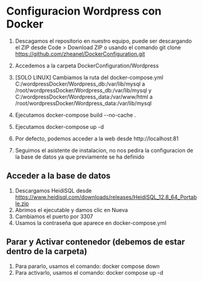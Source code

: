 # Configuracion Wordpress con Docker

1. Descagamos el repositorio en nuestro equipo, puede ser descargando el ZIP desde Code > Download ZIP o usando el comando git clone https://github.com/zheanel/DockerConfiguration.git

2. Accedemos a la carpeta DockerConfiguration/Wordpress
3. [SOLO LINUX] Cambiamos la ruta del docker-compose.yml C:/wordpressDocker/Wordpress_db:/var/lib/mysql a /root/wordpressDocker/Wordpress_db:/var/lib/mysql y C:/wordpressDocker/Wordpress_data:/var/www/html a /root/wordpressDocker/Wordpress_data:/var/lib/mysql
4. Ejecutamos docker-compose build --no-cache .
5. Ejecutamos docker-compose up -d
6. Por defecto, podemos acceder a la web desde http://localhost:81
7. Seguimos el asistente de instalacion, no nos pedira la configuracion de la base de datos ya que previamente se ha definido

## Acceder a la base de datos
1. Descargamos HeidiSQL desde https://www.heidisql.com/downloads/releases/HeidiSQL_12.8_64_Portable.zip
2. Abrimos el ejecutable y damos clic en Nueva
3. Cambiamos el puerto por 3307
4. Usamos la contraseña que aparece en docker-compose.yml

## Parar y Activar contenedor (debemos de estar dentro de la carpeta)
1. Para pararlo, usamos el comando: docker compose down
2. Para activarlo, usamos el comando: docker compose up -d